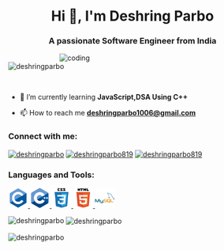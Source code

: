 <h1 align="center">Hi 👋, I'm Deshring Parbo</h1>
<h3 align="center">A passionate Software Engineer from India</h3>

<img align="right"  width="400" src="https://www.google.com/url?sa=i&url=https%3A%2F%2Fgithub.com%2Frudrabarad%2FGifs&psig=AOvVaw1-9s0QoqiKeumuFRM9o03Q&ust=1732557465241000&source=images&cd=vfe&opi=89978449&ved=0CBAQjRxqFwoTCJiJq9XF9YkDFQAAAAAdAAAAABAQ" alt="coding">

<p align="left"> <img src="https://komarev.com/ghpvc/?username=deshringparbo&label=Profile%20views&color=0e75b6&style=flat" alt="deshringparbo" /> </p>

<p align="left"> <a href="https://twitter.com/" target="blank"><img src="https://img.shields.io/twitter/follow/?logo=twitter&style=for-the-badge" alt="" /></a> </p>

- 🌱 I’m currently learning **JavaScript,DSA Using C++**

- 📫 How to reach me **deshringparbo1006@gmail.com**

<h3 align="left">Connect with me:</h3>
<p align="left">
<a href="https://linkedin.com/in/deshringparbo" target="blank"><img align="center" src="https://raw.githubusercontent.com/rahuldkjain/github-profile-readme-generator/master/src/images/icons/Social/linked-in-alt.svg" alt="deshringparbo" height="30" width="40" /></a>
<a href="https://fb.com/deshringparbo819" target="blank"><img align="center" src="https://raw.githubusercontent.com/rahuldkjain/github-profile-readme-generator/master/src/images/icons/Social/facebook.svg" alt="deshringparbo819" height="30" width="40" /></a>
<a href="https://instagram.com/deshringparbo819" target="blank"><img align="center" src="https://raw.githubusercontent.com/rahuldkjain/github-profile-readme-generator/master/src/images/icons/Social/instagram.svg" alt="deshringparbo819" height="30" width="40" /></a>
</p>

<h3 align="left">Languages and Tools:</h3>
<p align="left"> <a href="https://www.cprogramming.com/" target="_blank" rel="noreferrer"> <img src="https://raw.githubusercontent.com/devicons/devicon/master/icons/c/c-original.svg" alt="c" width="40" height="40"/> </a> <a href="https://www.w3schools.com/cpp/" target="_blank" rel="noreferrer"> <img src="https://raw.githubusercontent.com/devicons/devicon/master/icons/cplusplus/cplusplus-original.svg" alt="cplusplus" width="40" height="40"/> </a> <a href="https://www.w3schools.com/css/" target="_blank" rel="noreferrer"> <img src="https://raw.githubusercontent.com/devicons/devicon/master/icons/css3/css3-original-wordmark.svg" alt="css3" width="40" height="40"/> </a> <a href="https://www.w3.org/html/" target="_blank" rel="noreferrer"> <img src="https://raw.githubusercontent.com/devicons/devicon/master/icons/html5/html5-original-wordmark.svg" alt="html5" width="40" height="40"/> </a> <a href="https://www.mysql.com/" target="_blank" rel="noreferrer"> <img src="https://raw.githubusercontent.com/devicons/devicon/master/icons/mysql/mysql-original-wordmark.svg" alt="mysql" width="40" height="40"/> </a> </p>

<p><img align="left" src="https://github-readme-stats.vercel.app/api/top-langs?username=deshringparbo&show_icons=true&locale=en&layout=compact" alt="deshringparbo" /></p>

<p>&nbsp;<img align="center" src="https://github-readme-stats.vercel.app/api?username=deshringparbo&show_icons=true&locale=en" alt="deshringparbo" /></p>

<p><img align="center" src="https://github-readme-streak-stats.herokuapp.com/?user=deshringparbo&" alt="deshringparbo" /></p>
